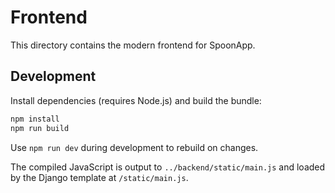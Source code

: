 # Frontend

This directory contains the modern frontend for SpoonApp.

## Development

Install dependencies (requires Node.js) and build the bundle:

```bash
npm install
npm run build
```

Use `npm run dev` during development to rebuild on changes.

The compiled JavaScript is output to `../backend/static/main.js` and loaded by the Django template at `/static/main.js`.
